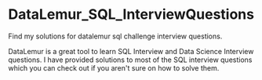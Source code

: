 # DataLemur_SQL_InterviewQuestions
Find my solutions for datalemur sql challenge interview questions.

DataLemur is a great tool to learn SQL Interview and Data Science Interview questions. I have provided solutions to most of the SQL interview questions which you can check out if you aren't sure on how to solve them.
